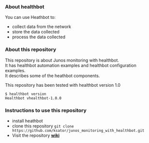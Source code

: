 ### About healthbot

You can use Heathbot to:
 - collect data from the network
 - store the data collected
 - process the data collected

### About this repository

This repository is about Junos monitoring with healthbot.  
It has healthbot automation examples and healthbot configuration examples.  
It describes some of the heathbot components.    

This repository has been tested with healthbot version 1.0  
```
$ healthbot version
Healthbot vhealthbot-1.0.0
```


### Instructions to use this repository 

- install heathbot  
- clone this repository ```git clone https://github.com/ksator/junos_monitoring_with_healthbot.git```
- Visit the repository [**wiki**](https://github.com/ksator/junos_monitoring_with_healthbot/wiki)

